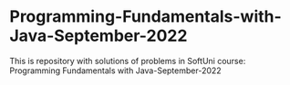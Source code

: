 # Programming-Fundamentals-with-Java-September-2022
This is repository with solutions of problems in SoftUni course: Programming Fundamentals with Java-September-2022
